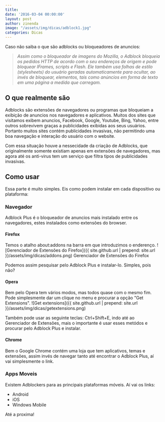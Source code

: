 ```yaml
---
title: 
date: '2016-03-04 00:00:00'
layout: post
author: zinenda
image: "/assets/img/dicas/adblock1.jpg"
categories: Dicas
---
```


Caso não saiba o que são adblocks ou bloqueadores de anuncios: 
<blockquote>
    <em>
        Assim como o bloqueador de imagens do Mozilla, o Adblock bloqueia os pedidos HTTP de acordo com o seu endereços de origem e pode bloquear IFrames, scripts e Flash. Ele também usa folhas de estilo (stylesheets) do usuário geradas automaticamente para ocultar, ao invés de bloquear, elementos, tais como anúncios em forma de texto em uma página a medida que carregam.
    </em>
</blockquote>

## O que realmente são
Adblocks são extensões de navegadores ou programas que bloqueiam a exibição de anuncios nos navegadores e aplicativos.
Muitos dos sites que visitamos exibem anuncios, Facebook, Google, Youtube, Bing, Yahoo, entre outros sobrevivem graças a publicidades exibidas aos seus usuários.
Portanto muitos sites contém publicidades invasivas, não permitindo uma boa navegação e interação do usuário com o website.

Com essa situação houve a nessecidade da criação de Adblocks, que originalmente somente existiam apenas em extensões de navegadores, mas agora até os anti-virus tem um serviço que filtra tipos de publicidades invasivas.

## Como usar
Essa parte é muito simples.
Eis como podem instalar em cada dispositivo ou plataforma:

### Navegador
Adblock Plus é o bloqueador de anuncios mais instalado entre os navegadores, estes instalados como extensões do browser.

#### Firefox
Temos o atalho about:addons na barra em que introduzimos o enderenço.
![Gerenciador de Extensões do Firefox]({{ site.github.url | prepend: site.url }}/assets/img/dicas/addons.png)
Gerenciador de Extensões do Firefox

Podemos assim pesquisar pelo Adblock Plus e instalar-lo.
Simples, pois não?

#### Opera
Bem pelo Opera tem vários modos, mas todos quase com o mesmo fim.
Pode simplesmente dar um clique no menu e procurar a opção "Get Extensions".
![Get extensions]({{ site.github.url | prepend: site.url }}/assets/img/dicas/getextensions.png)

Também pode usar as seguinte teclas: Ctrl+Shift+E, indo até ao Gerenciador de Extensões, mais o importante é usar esses metódos e procurar pelo Adblock Plus e instalar.

#### Chrome
Bem o Google Chrome contém uma loja que tem aplicativos, temas e extensões, assim invés de navegar tanto até encontrar o Adblock Plus, aí vai simplesmente o link.

### Apps Moveis
Existem Adblockers para as principais plataformas móveis.
Aí vai os links:

- Android
- iOS
- Windows Mobile

Até a proxima!